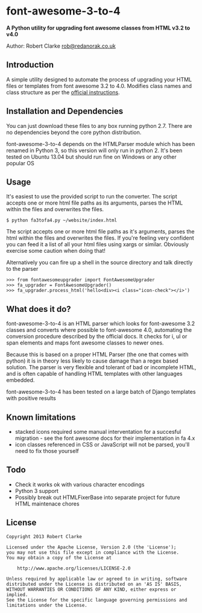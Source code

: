 # font-awesome-3-to-4

**A Python utility for upgrading font awesome classes from HTML v3.2 to v4.0**

Author: Robert Clarke <rob@redanorak.co.uk>

## Introduction

A simple utility designed to automate the process of upgrading your HTML files or templates from font awesome 3.2 to 4.0. Modifies class names and class structure as per the [official instructions](https://github.com/FortAwesome/Font-Awesome/wiki/Upgrading-from-3.2.1-to-4).

## Installation and Dependencies

You can just download these files to any box running python 2.7. There are no dependencies beyond the core python distribution.

font-awesome-3-to-4 depends on the HTMLParser module which has been renamed in Python 3, so this version will only run in python 2. It's been tested on Ubuntu 13.04 but should run fine on Windows or any other popular OS

## Usage

It's easiest to use the provided script to run the converter. The script accepts one or more html file paths as its arguments, parses the HTML within the files and overwrites the files.

```
$ python fa3tofa4.py ~/website/index.html
```

The script accepts one or more html file paths as it's arguments, parses the html within the files and overwrites the files. If you're feeling very confident you can feed it a list of all your html files using xargs or similar. Obviously exercise some caution when doing that!

Alternatively you can fire up a shell in the source directory and talk directly to the parser

```
>>> from fontawesomeupgrader import FontAwesomeUpgrader
>>> fa_upgrader = FontAwesomeUpgrader()
>>> fa_upgrader.process_html('hello<div><i class="icon-check"></i>')
```

## What does it do?

font-awesome-3-to-4 is an HTML parser which looks for font-awesome 3.2 classes and converts where possible to font-awesome 4.0, automating the conversion procedure described by the official docs. It checks for i, ul or span elements and maps font awesome classes to newer ones. 

Because this is based on a proper HTML Parser (the one that comes with python) it is in theory less likely to cause damage than a regex based solution. The parser is very flexible and tolerant of bad or incomplete HTML, and is often capable of handling HTML templates with other languages embedded. 

font-awesome-3-to-4 has been tested on a large batch of Django templates with positive results

## Known limitations

* stacked icons required some manual interventation for a succesful migration - see the font awesome docs for their implementation in fa 4.x
* icon classes referenced in CSS or JavaScript will not be parsed, you'll need to fix those yourself

## Todo

* Check it works ok with various character encodings
* Python 3 support
* Possibly break out HTMLFixerBase into separate project for future HTML maintenace chores

## License

```
Copyright 2013 Robert Clarke

Licensed under the Apache License, Version 2.0 (the 'License');
you may not use this file except in compliance with the License.
You may obtain a copy of the License at

    http://www.apache.org/licenses/LICENSE-2.0

Unless required by applicable law or agreed to in writing, software
distributed under the License is distributed on an 'AS IS' BASIS,
WITHOUT WARRANTIES OR CONDITIONS OF ANY KIND, either express or implied.
See the License for the specific language governing permissions and
limitations under the License.
```
